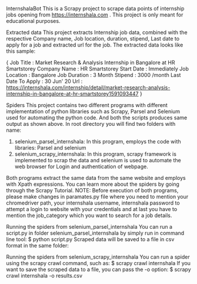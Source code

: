 
InternshalaBot
This is a Scrapy project to scrape data points of internship jobs opening from https://internshala.com .
This project is only meant for educational purposes.

Extracted data
This project extracts Internship job data, combined with the respective Company name, Job location, duration, stipend, Last date to apply for a job and extracted url for the job. The extracted data looks like this sample:

{
Job Title : Market Research & Analysis Internship in Bangalore at HR Smartstorey
Company Name : HR Smartstorey
Start Date : Immediately
Job Location : Bangalore
Job Duration : 3 Month
Stipend :  3000 /month
Last Date To Apply : 30 Jun' 20
Url : https://internshala.com/internship/detail/market-research-analysis-internship-in-bangalore-at-hr-smartstorey1591093447 
}

Spiders
This project contains two different programs with different implementation of python libraries such as Scrapy, Parsel and Selenium used for automating the python code. And both the scripts produces same output as shown above. In root directory you will find two folders with name:

1. selenium_parsel_internshala: In this program, employs the code with libraries:
Parsel and selenium
2. selenium_scrapy_internshala: In this program, scrapy framework is implemented to scrap the data and selenium is used to automate the web browser for Login and authentication of webpage.

Both programs extract the same data from the same website and employs with Xpath expressions.
You can learn more about the spiders by going through the Scrapy Tutorial.
NOTE: Before execution of both programs, please make changes in paramates.py file where you need to mention your chromedriver path, your internshala username, internshala password to attempt a login to website with your credentials and at last you have to mention the job_category which you want to search for a job details. 

Running the spiders from selenium_parsel_internshala
You can run a script.py in folder selenium_parsel_internshala by simply run in command line tool:
$ python script.py
Scraped data will be saved to a file in csv format in the same folder:

Running the spiders from selenium_scrapy_internshala
You can run a spider using the scrapy crawl command, such as:
$ scrapy crawl internshala
If you want to save the scraped data to a file, you can pass the -o option:
$ scrapy crawl internshala -o results.csv

